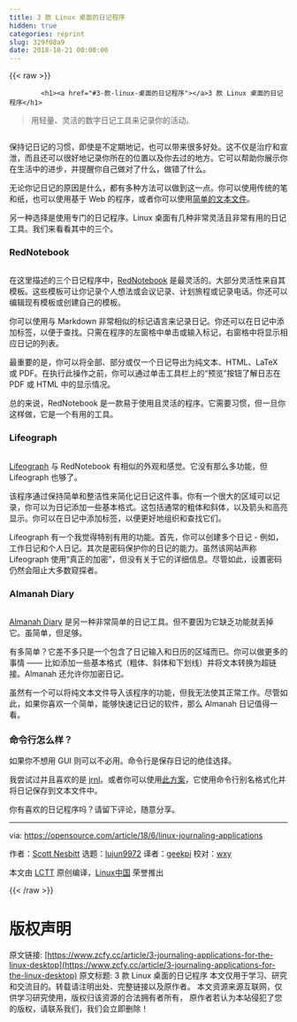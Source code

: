 ```yaml
---
title: 3 款 Linux 桌面的日记程序
hidden: true
categories: reprint
slug: 329f08a9
date: 2018-10-21 00:00:00
---
```


{{< raw >}}

            <h1><a href="#3-款-linux-桌面的日记程序"></a>3 款 Linux 桌面的日记程序</h1>
<blockquote>
<p>用轻量、灵活的数字日记工具来记录你的活动。</p>
</blockquote>
<p><a href="https://camo.githubusercontent.com/f1e1f0c59853c7eea24ad01305027fb95867b9b1/68747470733a2f2f6f70656e736f757263652e636f6d2f73697465732f64656661756c742f66696c65732f7374796c65732f696d6167652d66756c6c2d73697a652f7075626c69632f6c6561642d696d616765732f6465736b5f636c6f636b5f6a6f625f776f726b2e6a70673f69746f6b3d4e6a346675686c36"><img src="https://p0.ssl.qhimg.com/t01906a36101ea9b570.jpg" alt=""></a></p>
<p>保持记日记的习惯，即使是不定期地记，也可以带来很多好处。这不仅是治疗和宣泄，而且还可以很好地记录你所在的位置以及你去过的地方。它可以帮助你展示你在生活中的进步，并提醒你自己做对了什么，做错了什么。</p>
<p>无论你记日记的原因是什么，都有多种方法可以做到这一点。你可以使用传统的笔和纸，也可以使用基于 Web 的程序，或者你可以使用<a href="https://plaintextproject.online/2017/07/19/journal.html">简单的文本文件</a>。</p>
<p>另一种选择是使用专门的日记程序。Linux 桌面有几种非常灵活且非常有用的日记工具。我们来看看其中的三个。</p>
<h3><a href="#rednotebook"></a>RedNotebook</h3>
<p><a href="https://camo.githubusercontent.com/9f7d0448ca04e905e3958fe2d924d8e976156cd6/68747470733a2f2f6f70656e736f757263652e636f6d2f73697465732f64656661756c742f66696c65732f75706c6f6164732f7265642d6e6f7465626f6f6b2e706e67"><img src="https://p0.ssl.qhimg.com/t01c325810d32f8282d.png" alt=""></a></p>
<p>在这里描述的三个日记程序中，<a href="http://rednotebook.sourceforge.net">RedNotebook</a> 是最灵活的。大部分灵活性来自其模板。这些模板可让你记录个人想法或会议记录、计划旅程或记录电话。你还可以编辑现有模板或创建自己的模板。</p>
<p>你可以使用与 Markdown 非常相似的标记语言来记录日记。你还可以在日记中添加标签，以便于查找。只需在程序的左窗格中单击或输入标记，右窗格中将显示相应日记的列表。</p>
<p>最重要的是，你可以将全部、部分或仅一个日记导出为纯文本、HTML、LaTeX 或 PDF。在执行此操作之前，你可以通过单击工具栏上的“预览”按钮了解日志在 PDF 或 HTML 中的显示情况。</p>
<p>总的来说，RedNotebook 是一款易于使用且灵活的程序。它需要习惯，但一旦你这样做，它是一个有用的工具。</p>
<h3><a href="#lifeograph"></a>Lifeograph</h3>
<p><a href="https://camo.githubusercontent.com/e084069e86816c55c222826214c9e247bce95fb2/68747470733a2f2f6f70656e736f757263652e636f6d2f73697465732f64656661756c742f66696c65732f75706c6f6164732f6c6966656f67726170682e706e67"><img src="https://p0.ssl.qhimg.com/t01462f6c9874f81b1c.png" alt=""></a></p>
<p><a href="http://lifeograph.sourceforge.net/wiki/Main_Page">Lifeograph</a> 与 RedNotebook 有相似的外观和感觉。它没有那么多功能，但 Lifeograph 也够了。</p>
<p>该程序通过保持简单和整洁性来简化记日记这件事。你有一个很大的区域可以记录，你可以为日记添加一些基本格式。这包括通常的粗体和斜体，以及箭头和高亮显示。你可以在日记中添加标签，以便更好地组织和查找它们。</p>
<p>Lifeograph 有一个我觉得特别有用的功能。首先，你可以创建多个日记 - 例如，工作日记和个人日记。其次是密码保护你的日记的能力。虽然该网站声称 Lifeograph 使用“真正的加密”，但没有关于它的详细信息。尽管如此，设置密码仍然会阻止大多数窥探者。</p>
<h3><a href="#almanah-diary"></a>Almanah Diary</h3>
<p><a href="https://camo.githubusercontent.com/c4b32ebf2fc3a79fd96581ffa179a9ea745391df/68747470733a2f2f6f70656e736f757263652e636f6d2f73697465732f64656661756c742f66696c65732f75706c6f6164732f616c6d616e61682e706e67"><img src="https://p0.ssl.qhimg.com/t01ea149e85f5fa4eb0.png" alt=""></a></p>
<p><a href="https://wiki.gnome.org/Apps/Almanah_Diary">Almanah Diary</a> 是另一种非常简单的日记工具。但不要因为它缺乏功能就丢掉它。虽简单，但足够。</p>
<p>有多简单？它差不多只是一个包含了日记输入和日历的区域而已。你可以做更多的事情 —— 比如添加一些基本格式（粗体、斜体和下划线）并将文本转换为超链接。Almanah 还允许你加密日记。</p>
<p>虽然有一个可以将纯文本文件导入该程序的功能，但我无法使其正常工作。尽管如此，如果你喜欢一个简单，能够快速记日记的软件，那么 Almanah 日记值得一看。</p>
<h3><a href="#命令行怎么样"></a>命令行怎么样？</h3>
<p>如果你不想用 GUI 则可以不必用。命令行是保存日记的绝佳选择。</p>
<p>我尝试过并且喜欢的是 <a href="http://maebert.github.com/jrnl/">jrnl</a>。或者你可以使用<a href="http://tamilinux.wordpress.com/2007/07/27/writing-short-notes-and-diaries-from-the-cli/">此方案</a>，它使用命令行别名格式化并将日记保存到文本文件中。</p>
<p>你有喜欢的日记程序吗？请留下评论，随意分享。</p>
<hr>
<p>via: <a href="https://opensource.com/article/18/6/linux-journaling-applications">https://opensource.com/article/18/6/linux-journaling-applications</a></p>
<p>作者：<a href="https://opensource.com/users/scottnesbitt">Scott Nesbitt</a> 选题：<a href="https://github.com/lujun9972">lujun9972</a> 译者：<a href="https://github.com/geekpi">geekpi</a> 校对：<a href="https://github.com/wxy">wxy</a></p>
<p>本文由 <a href="https://github.com/LCTT/TranslateProject">LCTT</a> 原创编译，<a href="https://linux.cn/">Linux中国</a> 荣誉推出</p>

          
{{< /raw >}}

# 版权声明
原文链接: [https://www.zcfy.cc/article/3-journaling-applications-for-the-linux-desktop](https://www.zcfy.cc/article/3-journaling-applications-for-the-linux-desktop)
原文标题: 3 款 Linux 桌面的日记程序
本文仅用于学习、研究和交流目的。转载请注明出处、完整链接以及原作者。
本文资源来源互联网，仅供学习研究使用，版权归该资源的合法拥有者所有，
原作者若认为本站侵犯了您的版权，请联系我们，我们会立即删除！
